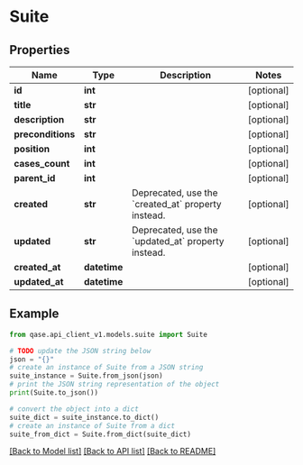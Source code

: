 # Suite


## Properties

Name | Type | Description | Notes
------------ | ------------- | ------------- | -------------
**id** | **int** |  | [optional] 
**title** | **str** |  | [optional] 
**description** | **str** |  | [optional] 
**preconditions** | **str** |  | [optional] 
**position** | **int** |  | [optional] 
**cases_count** | **int** |  | [optional] 
**parent_id** | **int** |  | [optional] 
**created** | **str** | Deprecated, use the &#x60;created_at&#x60; property instead. | [optional] 
**updated** | **str** | Deprecated, use the &#x60;updated_at&#x60; property instead. | [optional] 
**created_at** | **datetime** |  | [optional] 
**updated_at** | **datetime** |  | [optional] 

## Example

```python
from qase.api_client_v1.models.suite import Suite

# TODO update the JSON string below
json = "{}"
# create an instance of Suite from a JSON string
suite_instance = Suite.from_json(json)
# print the JSON string representation of the object
print(Suite.to_json())

# convert the object into a dict
suite_dict = suite_instance.to_dict()
# create an instance of Suite from a dict
suite_from_dict = Suite.from_dict(suite_dict)
```
[[Back to Model list]](../README.md#documentation-for-models) [[Back to API list]](../README.md#documentation-for-api-endpoints) [[Back to README]](../README.md)


